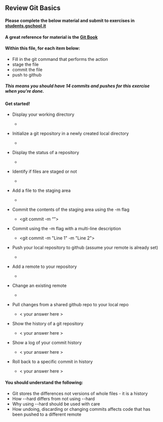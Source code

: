 ## Review Git Basics

#### Please complete the below material and submit to exercises in [students.gschool.it](https://students.gschool.it/)

#### A great reference for material is the [Git Book](http://git-scm.com/book/en/v2/Git-Basics-Getting-a-Git-Repository)

#### Within this file, for each item below:

* Fill in the git command that performs the action
* stage the file
* commit the file
* push to github

##### This means you should have 14 commits and pushes for this exercise when you're done.

#### Get started!

* Display your working directory
  * <pwd>

* Initialize a git repository in a newly created local directory
  * <git init>

* Display the status of a repository
  * <git status>

* Identify if files are staged or not
  * <git status>

* Add a file to the staging area
  * <git add>

* Commit the contents of the staging area using the -m flag
  * <git commit -m “<insert message>”>

* Commit using the -m flag with a multi-line description
  * <git commit -m "Line 1" -m "Line 2">

* Push your local repository to github (assume your remote is already set)
  * <git push origin master>

* Add a remote to your repository
  * <git remote add origin>

* Change an existing remote
  * <git remote set-url>

* Pull changes from a shared github repo to your local repo
  * < your answer here >

* Show the history of a git repository
  * < your answer here >

* Show a log of your commit history
  * < your answer here >

* Roll back to a specific commit in history
  * < your answer here >

#### You should understand the following:

* Git stores the differences not versions of whole files - it is a history
* How --hard differs from not using --hard
* Why using --hard should be used with care
* How undoing, discarding or changing commits affects code that has been pushed
to a different remote
